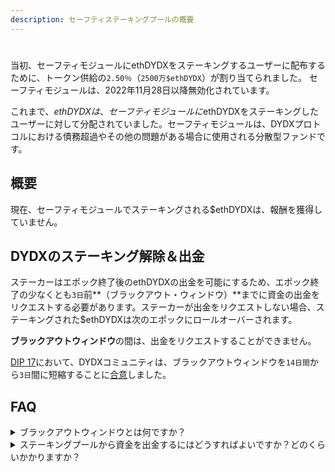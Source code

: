 ```yaml
---
description: セーフティステーキングプールの概要
---
```


#

当初、セーフティモジュールにethDYDXをステーキングするユーザーに配布するために、トークン供給の`2.50％`（`2500万$ethDYDX`）が割り当てられました。 セーフティモジュールは、2022年11月28日以降無効化されています。

これまで、$ethDYDXは、セーフティモジュールに$ethDYDXをステーキングしたユーザーに対して分配されていました。セーフティモジュールは、DYDXプロトコルにおける債務超過やその他の問題がある場合に使用される分散型ファンドです。



## 概要

現在、セーフティモジュールでステーキングされる$ethDYDXは、報酬を獲得していません。



## DYDXのステーキング解除＆出金

ステーカーはエポック終了後のethDYDXの出金を可能にするため、エポック終了の少なくとも`3日`前**（ブラックアウト・ウィンドウ）**までに資金の出金をリクエストする必要があります。ステーカーが出金をリクエストしない場合、ステーキングされた$ethDYDXは次のエポックにロールオーバーされます。

**ブラックアウトウィンドウ**の間は、出金をリクエストすることができません。

[DIP 17](https://dydx.community/dashboard/proposal/9)において、DYDXコミュニティは、ブラックアウトウィンドウを`14日間`から`3日`間に短縮することに[合意](https://dydx.community/dashboard/proposal/7)しました。

## FAQ

<details>

<summary>ブラックアウトウィンドウとは何ですか？</summary>

ブラックアウト・ウィンドウとは、ユーザーが、$stkDYDXの出金をリクエストすることができない期間です。ブラックアウトウィンドウの期間中、`requestWithdrawal`関数を呼び出すことはできません。この期間は、エポックの最後の`3日間`として初期設定されているものです。新しいエポックは、28日ごとに開始されます。つまり、ユーザーは所定のエポック終了の`3日`前までであれば次のエポックの出金をリクエストすることができます。

</details>

<details>

<summary>ステーキングプールから資金を出金するにはどうすればよいですか？どのくらいかかりますか？</summary>

出金に関してはエポックのスケジュールに合わせて行われ、これにより、プールの資金の可用性に対応した予測や一定の周期での実施が可能になります。ステーカーはエポックの終了後の出金を可能にするため、エポック終了の少なくとも`3日`前までに出金をリクエストする必要があります。ステーカーが出金をリクエストしない場合、ステーキングされた$ethDYDXは次のエポックにロールオーバーされます。

資金を出金するには、ユーザーは、```requestWithdrawal```関数を呼び出し、次のエポックでの資金の出金をリクエストをします。現在のエポックでは、ユーザーの資金はステーキングされたままとなり、出金できません。次のエポックから資金は「非アクティブ」となり、出金が可能になります。

次のエポックで、ユーザーは```withdrawStake```関数を呼び出して、非アクティブな資金を特定のアドレスに出金します。ユーザーは、出金する非アクティブな資金の額を指定するか、```withdrawMaxStake```関数を呼び出して、非アクティブな資金をすべて出金することができます。```withdrawMaxStake```関数は eth\_call を介してmaxに問い合わせて```withdrawStake()```を呼び出すよりもGas（ガス）効率が低いことに注意してください。

セーフティモジュールから$ethDYDXを出金するには、 以下のステップに従ってください。

* [**dydx.community/dashboard/pools/safety**](https://dydx.community/dashboard/pools/safety)\*\*\*\*にアクセスします
* 「**リクエスト**」をクリックし、プールからの出金をリクエストする$ethDYDX額を入力します。
* 「**出金のリクエスト**」をクリックします。資金を出金するには、ガス手数料を支払う必要があります。
* 現在のエポック終了日の少なくとも`3日`前までに$ethDYDXの出金をリクエストするステーカーは、次のエポックの開始日に$ethDYDXを出金することができます。

</details>


